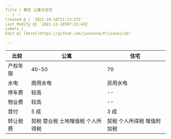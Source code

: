 ```yaml
---
Title | 概念 公寓与住宅
-- | --
Created @ | `2022-10-18T11:13:27Z`
Last Modify @| `2022-12-18T07:31:43Z`
Labels | ``
Edit @| [here](https://github.com/junxnone/F/issues/16)

---
```


比较 | 公寓 | 住宅
-- | -- | --
产权年限 | 40-50 | 70
水电 | 商用水电 | 民用水电
停车费 | 较高 | --
物业费 | 较高 | --
首付 | 5 成 | 3 成
转让税费 | 契税 营业税 土地增值税 个人所得税 | 契税 个人所得税 增值附加税

